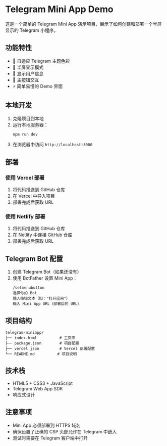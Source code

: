 # Telegram Mini App Demo

这是一个简单的 Telegram Mini App 演示项目，展示了如何创建和部署一个半屏显示的 Telegram 小程序。

## 功能特性

- 🎨 自适应 Telegram 主题色彩
- 📱 半屏显示模式
- 👤 显示用户信息
- 🔘 主按钮交互
- ⚡ 简单易懂的 Demo 界面

## 本地开发

1. 克隆项目到本地
2. 运行本地服务器：
   ```bash
   npm run dev
   ```
3. 在浏览器中访问 `http://localhost:3000`

## 部署

### 使用 Vercel 部署

1. 将代码推送到 GitHub 仓库
2. 在 Vercel 中导入项目
3. 部署完成后获取 URL

### 使用 Netlify 部署

1. 将代码推送到 GitHub 仓库
2. 在 Netlify 中连接 GitHub 仓库
3. 部署完成后获取 URL

## Telegram Bot 配置

1. 创建 Telegram Bot（如果还没有）
2. 使用 BotFather 设置 Mini App：
   ```
   /setmenubutton
   选择你的 Bot
   输入按钮文本（如："打开应用"）
   输入 Mini App URL（部署后的 URL）
   ```

## 项目结构

```
telegram-miniapp/
├── index.html          # 主页面
├── package.json        # 项目配置
├── vercel.json         # Vercel 部署配置
└── README.md          # 项目说明
```

## 技术栈

- HTML5 + CSS3 + JavaScript
- Telegram Web App SDK
- 响应式设计

## 注意事项

- Mini App 必须部署到 HTTPS 域名
- 确保设置了正确的 CSP 头部允许在 Telegram 中嵌入
- 测试时需要在 Telegram 客户端中打开